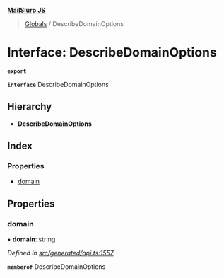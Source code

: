 **[MailSlurp JS](../README.md)**

> [Globals](../README.md) / DescribeDomainOptions

# Interface: DescribeDomainOptions

**`export`** 

**`interface`** DescribeDomainOptions

## Hierarchy

* **DescribeDomainOptions**

## Index

### Properties

* [domain](describedomainoptions.md#domain)

## Properties

### domain

•  **domain**: string

*Defined in [src/generated/api.ts:1557](https://github.com/mailslurp/mailslurp-client/blob/ad6aa3d/src/generated/api.ts#L1557)*

**`memberof`** DescribeDomainOptions
